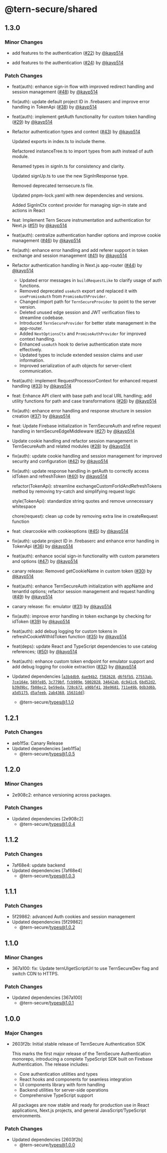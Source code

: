 # @tern-secure/shared

## 1.3.0

### Minor Changes

- add features to the authentication ([#22](https://github.com/TernSecure/auth/pull/22)) by [@kayp514](https://github.com/kayp514)

- add features to the authentication ([#24](https://github.com/TernSecure/auth/pull/24)) by [@kayp514](https://github.com/kayp514)

### Patch Changes

- feat(auth): enhance sign-in flow with improved redirect handling and session management ([#48](https://github.com/TernSecure/auth/pull/48)) by [@kayp514](https://github.com/kayp514)

- fix(auth): update default project ID in .firebaserc and improve error handling in TokenApi ([#38](https://github.com/TernSecure/auth/pull/38)) by [@kayp514](https://github.com/kayp514)

- feat(auth): implement getAuth functionality for custom token handling ([#29](https://github.com/TernSecure/auth/pull/29)) by [@kayp514](https://github.com/kayp514)

- Refactor authentication types and context ([#43](https://github.com/TernSecure/auth/pull/43)) by [@kayp514](https://github.com/kayp514)

  Updated exports in index.ts to include theme.

  Refactored instanceTree.ts to import types from auth instead of auth module.

  Renamed types in signIn.ts for consistency and clarity.

  Updated signUp.ts to use the new SignInResponse type.

  Removed deprecated ternsecure.ts file.

  Updated pnpm-lock.yaml with new dependencies and versions.

  Added SignInCtx context provider for managing sign-in state and actions in React

- feat: Implement Tern Secure instrumentation and authentication for Next.js ([#51](https://github.com/TernSecure/auth/pull/51)) by [@kayp514](https://github.com/kayp514)

- feat(auth): centralize authentication handler options and improve cookie management ([#46](https://github.com/TernSecure/auth/pull/46)) by [@kayp514](https://github.com/kayp514)

- fix(auth): enhance error handling and add referer support in token exchange and session management ([#41](https://github.com/TernSecure/auth/pull/41)) by [@kayp514](https://github.com/kayp514)

- Refactor authentication handling in Next.js app-router ([#44](https://github.com/TernSecure/auth/pull/44)) by [@kayp514](https://github.com/kayp514)
  - Updated error messages in `buildRequestLike` to clarify usage of auth functions.
  - Removed deprecated `useAuth` export and replaced it with `usePromiseAuth` from `PromiseAuthProvider`.
  - Changed import path for `TernSecureProvider` to point to the server version.
  - Deleted unused edge session and JWT verification files to streamline codebase.
  - Introduced `TernSecureProvider` for better state management in the app-router.
  - Added `NextOptionsCtx` and `PromiseAuthProvider` for improved context handling.
  - Enhanced `useAuth` hook to derive authentication state more effectively.
  - Updated types to include extended session claims and user information.
  - Improved serialization of auth objects for server-client communication.

- feat(auth): implement RequestProcessorContext for enhanced request handling ([#33](https://github.com/TernSecure/auth/pull/33)) by [@kayp514](https://github.com/kayp514)

- feat: Enhance API client with base path and local URL handling; add utility functions for path and case transformations ([#26](https://github.com/TernSecure/auth/pull/26)) by [@kayp514](https://github.com/kayp514)

- fix(auth): enhance error handling and response structure in session creation ([#37](https://github.com/TernSecure/auth/pull/37)) by [@kayp514](https://github.com/kayp514)

- feat: Update Firebase initialization in TernSecureAuth and refine request handling in ternSecureEdgeMiddleware ([#27](https://github.com/TernSecure/auth/pull/27)) by [@kayp514](https://github.com/kayp514)

- Update cookie handling and refactor session management in TernSecureAuth and related modules ([#28](https://github.com/TernSecure/auth/pull/28)) by [@kayp514](https://github.com/kayp514)

- fix(auth): update cookie handling and session management for improved security and configuration ([#42](https://github.com/TernSecure/auth/pull/42)) by [@kayp514](https://github.com/kayp514)

- fix(auth): update response handling in getAuth to correctly access idToken and refreshToken ([#40](https://github.com/TernSecure/auth/pull/40)) by [@kayp514](https://github.com/kayp514)

  refactor(TokenApi): streamline exchangeCustomForIdAndRefreshTokens method by removing try-catch and simplifying request logic

  style(TokenApi): standardize string quotes and remove unnecessary whitespace

  chore(request): clean up code by removing extra line in createRequest function

- feat: clearcookie with cookieoptions ([#45](https://github.com/TernSecure/auth/pull/45)) by [@kayp514](https://github.com/kayp514)

- fix(auth): update project ID in .firebaserc and enhance error handling in TokenApi ([#36](https://github.com/TernSecure/auth/pull/36)) by [@kayp514](https://github.com/kayp514)

- feat(auth): enhance social sign-in functionality with custom parameters and options ([#47](https://github.com/TernSecure/auth/pull/47)) by [@kayp514](https://github.com/kayp514)

- canary release: Removed getCookieName in custom token ([#30](https://github.com/TernSecure/auth/pull/30)) by [@kayp514](https://github.com/kayp514)

- feat(auth): enhance TernSecureAuth initialization with appName and tenantId options; refactor session management and request handling ([#49](https://github.com/TernSecure/auth/pull/49)) by [@kayp514](https://github.com/kayp514)

- canary release: fix: emulator ([#31](https://github.com/TernSecure/auth/pull/31)) by [@kayp514](https://github.com/kayp514)

- fix(auth): improve error handling in token exchange by checking for idToken ([#39](https://github.com/TernSecure/auth/pull/39)) by [@kayp514](https://github.com/kayp514)

- feat(auth): add debug logging for custom tokens in refreshCookieWithIdToken function ([#35](https://github.com/TernSecure/auth/pull/35)) by [@kayp514](https://github.com/kayp514)

- feat(deps): update React and TypeScript dependencies to use catalog references; ([#50](https://github.com/TernSecure/auth/pull/50)) by [@kayp514](https://github.com/kayp514)

- feat(auth): enhance custom token endpoint for emulator support and add debug logging for cookie extraction ([#32](https://github.com/TernSecure/auth/pull/32)) by [@kayp514](https://github.com/kayp514)

- Updated dependencies [[`a3b4db9`](https://github.com/TernSecure/auth/commit/a3b4db954aa667904d33f2a78538d3e5a713f6ac), [`4ae94b2`](https://github.com/TernSecure/auth/commit/4ae94b2a8572e7c747b5be5af409c96d29389a7f), [`f502628`](https://github.com/TernSecure/auth/commit/f5026288569cbebe85fcc4b33fc627c51ba51a63), [`d6f6fb5`](https://github.com/TernSecure/auth/commit/d6f6fb50b3d6039f48ca422ffac321c7849c8f90), [`27553ab`](https://github.com/TernSecure/auth/commit/27553abbe3574f4a4f3c71ccb32058eb51848487), [`7ce164e`](https://github.com/TernSecure/auth/commit/7ce164e83be56216dd7bf301f371d205f5a03bb1), [`589fe85`](https://github.com/TernSecure/auth/commit/589fe8500c45c1d5c451fe6558bdd3b86f3684df), [`3c779bf`](https://github.com/TernSecure/auth/commit/3c779bfdcc5872e4dddbd71a19363e699e6b6b97), [`fcb909e`](https://github.com/TernSecure/auth/commit/fcb909e9b5b8aba514b59f194886e6dd2d80087e), [`5002028`](https://github.com/TernSecure/auth/commit/5002028a57ab959022e8d1e5951b21319bdb3815), [`34642ab`](https://github.com/TernSecure/auth/commit/34642abf1dcd5ce485b42343be4bc8182bfad360), [`dc941c6`](https://github.com/TernSecure/auth/commit/dc941c6f254e9d198d2956696bdec85bf2a6ab88), [`6bd52d2`](https://github.com/TernSecure/auth/commit/6bd52d270f845de9b9ce8212c72bde979c00a1c4), [`b39d9bc`](https://github.com/TernSecure/auth/commit/b39d9bc38db6896a8f33c8a641d22d95ff9771ff), [`fb08ec2`](https://github.com/TernSecure/auth/commit/fb08ec210f9a324ab76947cda4bb539c9d482def), [`be59eda`](https://github.com/TernSecure/auth/commit/be59eda4c9696c4ef8719d46bcc61f6799d41c6a), [`728c672`](https://github.com/TernSecure/auth/commit/728c6723e35a75c97f3fcd246283b5c443b31e7c), [`a90bf41`](https://github.com/TernSecure/auth/commit/a90bf410443eaa0f2ad5618123d980942b00f30e), [`38e9681`](https://github.com/TernSecure/auth/commit/38e9681625b4aa51985f29ba8208b5972e0f3343), [`711e49b`](https://github.com/TernSecure/auth/commit/711e49bbcde4e8304f394bca9f37ae61183644f8), [`0db3d6b`](https://github.com/TernSecure/auth/commit/0db3d6b723f575a03504e2a76096964075ce4624), [`a5d5175`](https://github.com/TernSecure/auth/commit/a5d5175cc144ae0f652af5d2b9b41b14bbe6ead1), [`d5afeeb`](https://github.com/TernSecure/auth/commit/d5afeeb9900f4eb7d77b1b6793dbd82b812858f8), [`2ab4368`](https://github.com/TernSecure/auth/commit/2ab43681510205a70348fcbc254ce7cf1a5f60eb), [`15631dd`](https://github.com/TernSecure/auth/commit/15631dddd55c519c500a39778d3ff4dbdfc08e2c)]:
  - @tern-secure/types@1.1.0

## 1.2.1

### Patch Changes

- aeb1f5a: Canary Release
- Updated dependencies [aeb1f5a]
  - @tern-secure/types@1.0.5

## 1.2.0

### Minor Changes

- 2e908c2: enhance versioning across packages.

### Patch Changes

- Updated dependencies [2e908c2]
  - @tern-secure/types@1.0.4

## 1.1.2

### Patch Changes

- 7af68e4: update backend
- Updated dependencies [7af68e4]
  - @tern-secure/types@1.0.3

## 1.1.1

### Patch Changes

- 5f29862: advanced Auth cookies and session management
- Updated dependencies [5f29862]
  - @tern-secure/types@1.0.2

## 1.1.0

### Minor Changes

- 367a100: fix: Update ternUIgetScriptUrl to use TernSecureDev flag and switch CDN to HTTPS.

### Patch Changes

- Updated dependencies [367a100]
  - @tern-secure/types@1.0.1

## 1.0.0

### Major Changes

- 2603f2b: Initial stable release of TernSecure Authentication SDK

  This marks the first major release of the TernSecure Authentication monorepo, introducing a complete TypeScript SDK built on Firebase Authentication. The release includes:
  - Core authentication utilities and types
  - React hooks and components for seamless integration
  - UI components library with form handling
  - Backend utilities for server-side operations
  - Comprehensive TypeScript support

  All packages are now stable and ready for production use in React applications, Next.js projects, and general JavaScript/TypeScript environments.

### Patch Changes

- Updated dependencies [2603f2b]
  - @tern-secure/types@1.0.0
